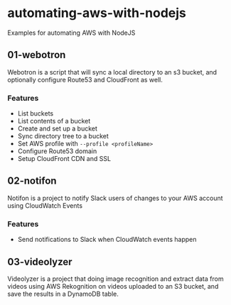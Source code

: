 # automating-aws-with-nodejs

Examples for automating AWS with NodeJS

## 01-webotron

Webotron is a script that will sync a local directory to an s3 bucket, and optionally configure Route53 and CloudFront as well.

### Features

- List buckets
- List contents of a bucket
- Create and set up a bucket
- Sync directory tree to a bucket
- Set AWS profile with `--profile <profileName>`
- Configure Route53 domain
- Setup CloudFront CDN and SSL

## 02-notifon

Notifon is a project to notify Slack users of changes to your AWS account using CloudWatch Events

### Features

- Send notifications to Slack when CloudWatch events happen

## 03-videolyzer

Videolyzer is a project that doing image recognition and extract data from videos using AWS Rekognition on videos uploaded to an S3 bucket, and save the results in a DynamoDB table.
